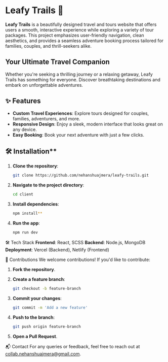 # Leafy Trails 🌿

**Leafy Trails** is a beautifully designed travel and tours website that offers users a smooth, interactive experience while exploring a variety of tour packages. This project emphasizes user-friendly navigation, clean aesthetics, and provides a seamless adventure booking process tailored for families, couples, and thrill-seekers alike.

## Your Ultimate Travel Companion

Whether you're seeking a thrilling journey or a relaxing getaway, Leafy Trails has something for everyone. Discover breathtaking destinations and embark on unforgettable adventures.

## ✨ Features

- **Custom Travel Experiences**: Explore tours designed for couples, families, adventurers, and more.
- **Responsive Design**: Enjoy a sleek, modern interface that looks great on any device.
- **Easy Booking**: Book your next adventure with just a few clicks.

## 🛠 Installation**

1. **Clone the repository**:
   ```bash  
   git clone https://github.com/nehanshuajmera/leafy-trails.git

2. **Navigate to the project directory**:
   ```bash
   cd client

3. **Install dependencies**:
   ```bash
   npm install**

4. **Run the app**:
   ```bash
   npm run dev

🛠️ Tech Stack
**Frontend**: React, SCSS
**Backend**: Node.js, MongoDB
**Deployment**: Vercel (Backend), Netlify (Frontend)

🤝 Contributions
We welcome contributions! If you'd like to contribute:

1. **Fork the repository**.

2. **Create a feature branch**:
   ```bash
   git checkout -b feature-branch

3. **Commit your changes**:
   ```bash
   git commit -m 'Add a new feature'

4. **Push to the branch**:
   ```bash
   git push origin feature-branch

5. **Open a Pull Request**.

📬 Contact
For any queries or feedback, feel free to reach out at collab.nehanshuajmera@gmail.com.
